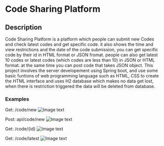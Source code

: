 # Code Sharing Platform

## Description
Code Sharing Platform is a platform which people can submit new Codes and check latest codes and get specific code. it also shows the time and view restrictions and the date of the code submission, you can get specific code by their id in HTML format or JSON fromat. people can also get latest 10 codes or latest codes (which codes are less than 10) in JSON or HTML format. at the same time you can post code that takes JSON object. This project involves the server developement using Spring boot, and use some basic funtions of web programming language such as HTML, CSS to create the HTML interface and uses H2 database which makes no data get lost, when there is restriction triggered the data will be deleted from database.

### Examples
Get: /code/new
![Image text](https://github.com/Xiaochen-Hua/Simple_Code_Sharing_Platform/tree/master/img/GETNEW.png)

Post: api/code/new
![Image text](https://github.com/Xiaochen-Hua/Simple_Code_Sharing_Platform/tree/master/img/POST.png)

Get: /code/{id}
![Image text](https://github.com/Xiaochen-Hua/Simple_Code_Sharing_Platform/tree/master/img/GETID.png)

Get: /code/latest
![Image text](https://github.com/Xiaochen-Hua/Simple_Code_Sharing_Platform/tree/master/img/GETLATEST.png)

